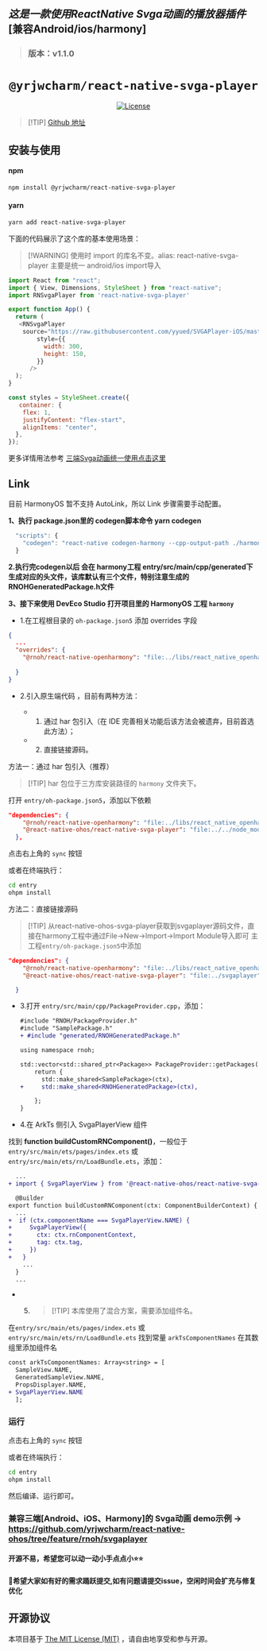 ## ***这是一款使用ReactNative Svga动画的播放器插件*** [兼容Android/ios/harmony]
> ### 版本：v1.1.0

<p align="center">
  <h1 align="center"> <code>@yrjwcharm/react-native-svga-player</code> </h1>
</p>
<p align="center">
    <a href="https://github.com/wonday/react-native-pdf/blob/master/LICENSE">
        <img src="https://img.shields.io/badge/license-MIT-green.svg" alt="License" />
    </a>
</p>

> [!TIP] [Github 地址](https://github.com/yrjwcharm/react-native-svga-player)

## 安装与使用

#### **npm**

```bash
npm install @yrjwcharm/react-native-svga-player 
```

#### **yarn**

```bash
yarn add react-native-svga-player
```

<!-- tabs:end -->

下面的代码展示了这个库的基本使用场景：

> [!WARNING] 使用时 import 的库名不变。alias: react-native-svga-player 主要是统一 android/ios import导入

```js
import React from "react";
import { View, Dimensions, StyleSheet } from "react-native";
import RNSvgaPlayer from 'react-native-svga-player'

export function App() {
  return (
   <RNSvgaPlayer
    source="https://raw.githubusercontent.com/yyued/SVGAPlayer-iOS/master/SVGAPlayer/Samples/Goddess.svga"
        style={{
          width: 300,
          height: 150,
        }}
      />
  );
}

const styles = StyleSheet.create({
   container: {
    flex: 1,
    justifyContent: "flex-start",
    alignItems: "center",
  },
});
```
更多详情用法参考  [三端Svga动画统一使用点击这里](https://github.com/yrjwcharm/react-native-ohos/tree/feature/rnoh/svgaplayer)

## Link

目前 HarmonyOS 暂不支持 AutoLink，所以 Link 步骤需要手动配置。

**1、执行 package.json里的 codegen脚本命令 yarn codegen**

```js
  "scripts": {
    "codegen": "react-native codegen-harmony --cpp-output-path ./harmony/entry/src/main/cpp/generated --rnoh-module-path ./harmony/entry/oh_modules/@rnoh/react-native-openharmony --no-safety-check"
  }
```

**2.执行完codegen以后 会在 harmony工程 entry/src/main/cpp/generated下生成对应的头文件，该库默认有三个文件，特别注意生成的RNOHGeneratedPackage.h文件**

**3、接下来使用 DevEco Studio 打开项目里的 HarmonyOS 工程 `harmony`**

 * 1.在工程根目录的 `oh-package.json5` 添加 overrides 字段 

  ```json
  {
    ...
    "overrides": {
      "@rnoh/react-native-openharmony": "file:../libs/react_native_openharmony_release.har",//这个你项目工程怎么引入的就怎么引入
    
    }
  }
  ```
 * 2.引入原生端代码 ，目前有两种方法：

    * 1. 通过 har 包引入（在 IDE 完善相关功能后该方法会被遗弃，目前首选此方法）；
    * 2. 直接链接源码。

  方法一：通过 har 包引入（推荐）

  > [!TIP] har 包位于三方库安装路径的 `harmony` 文件夹下。

  打开 `entry/oh-package.json5`，添加以下依赖

  ```json
  "dependencies": {
      "@rnoh/react-native-openharmony": "file:../libs/react_native_openharmony_release.har",//这个你项目工程怎么引入的就怎么引入
      "@react-native-ohos/react-native-svga-player": "file:../../node_modules/react-native-ohos-svgaplayer/harmony/svgaplayer.har",
    },
  ```

  点击右上角的 `sync` 按钮

  或者在终端执行：

  ```bash
  cd entry
  ohpm install

  ```

  方法二：直接链接源码

  > [!TIP] 从react-native-ohos-svga-player获取到svgaplayer源码文件，直接在harmony工程中通过File->New->Import->Import Module导入即可 主工程`entry/oh-package.json5`中添加

  ```json
  "dependencies": {
      "@rnoh/react-native-openharmony": "file:../libs/react_native_openharmony_release.har",//这个你项目工程怎么引入的就怎么引入
      "@react-native-ohos/react-native-svga-player": "file:../svgaplayer",

    }
  ```

* 3.打开 `entry/src/main/cpp/PackageProvider.cpp`，添加：

  ```diff
  #include "RNOH/PackageProvider.h"
  #include "SamplePackage.h"
  + #include "generated/RNOHGeneratedPackage.h"

  using namespace rnoh;

  std::vector<std::shared_ptr<Package>> PackageProvider::getPackages(Package::Context ctx) {
      return {
        std::make_shared<SamplePackage>(ctx),
  +     std::make_shared<RNOHGeneratedPackage>(ctx),

      };
  }
  ```

* 4.在 ArkTs 侧引入 SvgaPlayerView 组件

找到 **function buildCustomRNComponent()**，一般位于 `entry/src/main/ets/pages/index.ets` 或 `entry/src/main/ets/rn/LoadBundle.ets`，添加：

```diff
  ...
+ import { SvgaPlayerView } from '@react-native-ohos/react-native-svga-player';

  @Builder
export function buildCustomRNComponent(ctx: ComponentBuilderContext) {
  ...
+  if (ctx.componentName === SvgaPlayerView.NAME) {
+     SvgaPlayerView({
+       ctx: ctx.rnComponentContext,
+       tag: ctx.tag,
+     })
+   }
    ...
  }
  ...

```

* 5. > [!TIP] 本库使用了混合方案，需要添加组件名。

在`entry/src/main/ets/pages/index.ets` 或 `entry/src/main/ets/rn/LoadBundle.ets` 找到常量 `arkTsComponentNames` 在其数组里添加组件名

```diff
const arkTsComponentNames: Array<string> = [
  SampleView.NAME,
  GeneratedSampleView.NAME,
  PropsDisplayer.NAME,
+ SvgaPlayerView.NAME
  ];
```

### 运行

点击右上角的 `sync` 按钮

或者在终端执行：

```bash
cd entry
ohpm install
```

然后编译、运行即可。

### 兼容三端[Android、iOS、Harmony]的 Svga动画 demo示例 ->  https://github.com/yrjwcharm/react-native-ohos/tree/feature/rnoh/svgaplayer

#### 开源不易，希望您可以动一动小手点点小⭐⭐

#### 👴希望大家如有好的需求踊跃提交,如有问题请提交issue，空闲时间会扩充与修复优化


## 开源协议

本项目基于 [The MIT License (MIT)](https://github.com/yrjwcharm/react-native-ohos-svgaplayer/blob/master/LICENSE) ，请自由地享受和参与开源。


